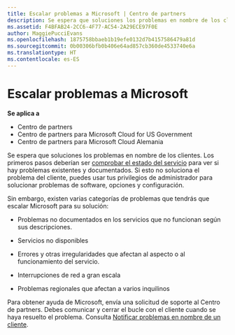 ```yaml
---
title: Escalar problemas a Microsoft | Centro de partners
description: Se espera que soluciones los problemas en nombre de los clientes.
ms.assetid: F4BFAB24-2CC6-4F77-AC54-2A29ECE97F0E
author: MaggiePucciEvans
ms.openlocfilehash: 1875758bbaeb1b19efe0132d7b4157586479a81d
ms.sourcegitcommit: 0b00306bfb0b406e64ad857cb360de4533740e6a
ms.translationtype: HT
ms.contentlocale: es-ES
---
```

# <a name="escalate-problems-to-microsoft"></a>Escalar problemas a Microsoft

**Se aplica a**

-  Centro de partners
-  Centro de partners para Microsoft Cloud for US Government
-  Centro de partners para Microsoft Cloud Alemania

Se espera que soluciones los problemas en nombre de los clientes. Los primeros pasos deberían ser [comprobar el estado del servicio](check-service-health.md) para ver si hay problemas existentes y documentados. Si esto no soluciona el problema del cliente, puedes usar tus privilegios de administrador para solucionar problemas de software, opciones y configuración.

Sin embargo, existen varias categorías de problemas que tendrás que escalar Microsoft para su solución:

-   Problemas no documentados en los servicios que no funcionan según sus descripciones.

-   Servicios no disponibles

-   Errores y otras irregularidades que afectan al aspecto o al funcionamiento del servicio.

-   Interrupciones de red a gran escala

-   Problemas regionales que afectan a varios inquilinos

Para obtener ayuda de Microsoft, envía una solicitud de soporte al Centro de partners. Debes comunicar y cerrar el bucle con el cliente cuando se haya resuelto el problema. Consulta [Notificar problemas en nombre de un cliente](report-problems-on-behalf-of-a-customer.md).

 

 



